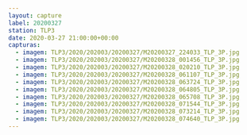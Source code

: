 ```yaml
---
layout: capture
label: 20200327
station: TLP3
date: 2020-03-27 21:00:00+00:00
capturas:
  - imagem: TLP3/2020/202003/20200327/M20200327_224033_TLP_3P.jpg
  - imagem: TLP3/2020/202003/20200327/M20200328_001456_TLP_3P.jpg
  - imagem: TLP3/2020/202003/20200327/M20200328_020210_TLP_3P.jpg
  - imagem: TLP3/2020/202003/20200327/M20200328_061107_TLP_3P.jpg
  - imagem: TLP3/2020/202003/20200327/M20200328_063724_TLP_3P.jpg
  - imagem: TLP3/2020/202003/20200327/M20200328_064805_TLP_3P.jpg
  - imagem: TLP3/2020/202003/20200327/M20200328_065708_TLP_3P.jpg
  - imagem: TLP3/2020/202003/20200327/M20200328_071544_TLP_3P.jpg
  - imagem: TLP3/2020/202003/20200327/M20200328_073214_TLP_3P.jpg
  - imagem: TLP3/2020/202003/20200327/M20200328_074640_TLP_3P.jpg
---
```

